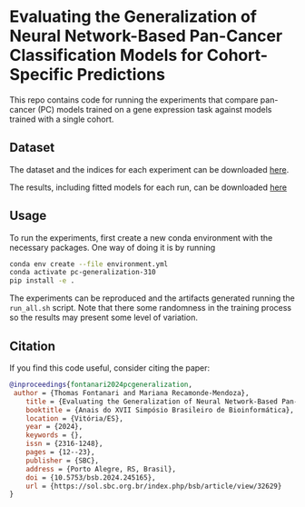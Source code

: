 # Evaluating the Generalization of Neural Network-Based Pan-Cancer Classification Models for Cohort-Specific Predictions
This repo contains code for running the experiments that compare pan-cancer (PC) models trained on a gene expression task against models trained with a single cohort.


## Dataset
The dataset and the indices for each experiment can be downloaded [here](https://www.dropbox.com/scl/fi/981azce85uj9sy2dmixek/data_pc.tar.gz?rlkey=fahi3yakgylo86hv4s001x3bo&st=0ve0dnoy&dl=0).


The results, including fitted models for each run, can be downloaded [here](https://www.dropbox.com/scl/fi/nr0ktuqx1dnjzkmvgcbsx/results_pc_generalization.tar.gz?rlkey=lcxsn08jyd2529ve2o45omh68&st=1ywytppp&dl=0)

## Usage
To run the experiments, first create a new conda environment with the necessary packages. 
One way of doing it is by running

```bash
conda env create --file environment.yml
conda activate pc-generalization-310
pip install -e .
```

The experiments can be reproduced and the artifacts generated running the `run_all.sh` script. 
Note that there some randomness in the training process so the results may present some level of variation.

## Citation
If you find this code useful, consider citing the paper:

```bibtex
@inproceedings{fontanari2024pcgeneralization,
 author = {Thomas Fontanari and Mariana Recamonde-Mendoza},
    title = {Evaluating the Generalization of Neural Network-Based Pan-Cancer Classification Models for Cohort-Specific Predictions},
    booktitle = {Anais do XVII Simpósio Brasileiro de Bioinformática},
    location = {Vitória/ES},
    year = {2024},
    keywords = {},
    issn = {2316-1248},
    pages = {12--23},
    publisher = {SBC},
    address = {Porto Alegre, RS, Brasil},
    doi = {10.5753/bsb.2024.245165},
    url = {https://sol.sbc.org.br/index.php/bsb/article/view/32629}
}
```